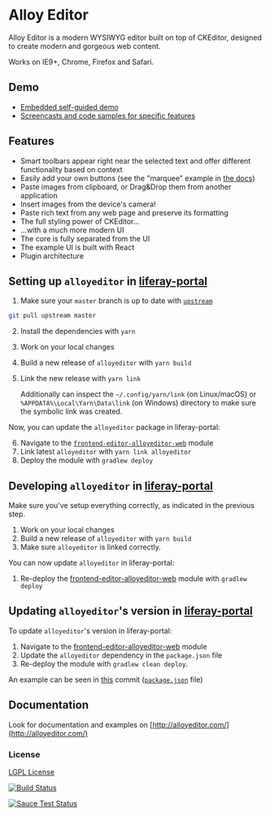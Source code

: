 # Alloy Editor

Alloy Editor is a modern WYSIWYG editor built on top of CKEditor, designed to create modern and gorgeous web content.

Works on IE9+, Chrome, Firefox and Safari.

## Demo

-   [Embedded self-guided demo](http://alloyeditor.com)
-   [Screencasts and code samples for specific features](https://alloyeditor.com/docs/features/)

## Features

-   Smart toolbars appear right near the selected text and offer different functionality based on context
-   Easily add your own buttons (see the "marquee" example in [the docs](https://alloyeditor.com/docs/develop/create/create_buttons.html))
-   Paste images from clipboard, or Drag&Drop them from another application
-   Insert images from the device's camera!
-   Paste rich text from any web page and preserve its formatting
-   The full styling power of CKEditor...
-   ...with a much more modern UI
-   The core is fully separated from the UI
-   The example UI is built with React
-   Plugin architecture

## Setting up `alloyeditor` in [liferay-portal](https://github.com/liferay/liferay-portal)

1. Make sure your `master` branch is up to date with [`upstream`](https://github.com/liferay/alloy-editor)

```sh
git pull upstream master
```

2. Install the dependencies with `yarn`
3. Work on your local changes
4. Build a new release of `alloyeditor` with `yarn build`
5. Link the new release with `yarn link`

    Additionally can inspect the `~/.config/yarn/link` (on Linux/macOS) or `%APPDATA%\Local\Yarn\Data\link` (on Windows)
    directory to make sure the symbolic link was created.

Now, you can update the `alloyeditor` package in liferay-portal:

6. Navigate to the [`frontend-editor-alloyeditor-web`](https://github.com/liferay/liferay-portal/tree/87c99caee95de6738bb434d9ba86b84e6f4c87d1/modules/apps/frontend-editor/frontend-editor-alloyeditor-web) module
7. Link latest `alloyeditor` with `yarn link alloyeditor`
8. Deploy the module with `gradlew deploy`

## Developing `alloyeditor` in [liferay-portal](https://github.com/liferay/liferay-portal)

Make sure you've setup everything correctly, as indicated in the previous step.

1. Work on your local changes
2. Build a new release of `alloyeditor` with `yarn build`
3. Make sure `alloyeditor` is linked correctly.

You can now update `alloyeditor` in liferay-portal:

1. Re-deploy the [frontend-editor-alloyeditor-web](https://github.com/liferay/liferay-portal/tree/master/modules/apps/frontend-editor/frontend-editor-alloyeditor-web) module with `gradlew deploy`

## Updating `alloyeditor`'s version in [liferay-portal](https://github.com/liferay/liferay-portal)

To update `alloyeditor`'s version in liferay-portal:

1. Navigate to the [frontend-editor-alloyeditor-web](https://github.com/liferay/liferay-portal/tree/master/modules/apps/frontend-editor/frontend-editor-alloyeditor-web) module
2. Update the `alloyeditor` dependency in the `package.json` file
3. Re-deploy the module with `gradlew clean deploy`.

An example can be seen in [this](https://github.com/liferay/alloy-editor/commit/0525c86b6d09c85b720ceaf52807f7a96feaeb2b#diff-b9cfc7f2cdf78a7f4b91a753d10865a2) commit ([`package.json`](https://github.com/liferay/alloy-editor/blob/0525c86b6d09c85b720ceaf52807f7a96feaeb2b/package.json) file)

## Documentation

Look for documentation and examples on [http://alloyeditor.com/](http://alloyeditor.com/)

### License

[LGPL License](LICENSE.md)

[![Build Status](https://travis-ci.org/liferay/alloy-editor.svg)](https://travis-ci.org/liferay/alloy-editor)

[![Sauce Test Status](https://saucelabs.com/browser-matrix/alloy-editor.svg)](https://saucelabs.com/u/alloy-editor)
